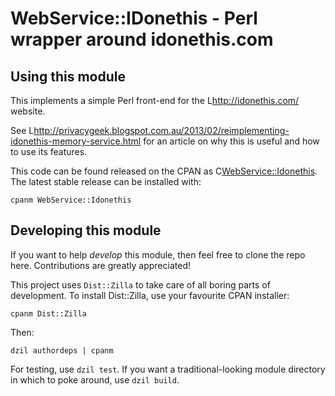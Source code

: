 # WebService::IDonethis - Perl wrapper around idonethis.com

## Using this module

This implements a simple Perl front-end for the L<http://idonethis.com/> website.

See L<http://privacygeek.blogspot.com.au/2013/02/reimplementing-idonethis-memory-service.html>
for an article on why this is useful and how to use its features.

This code can be found released on the CPAN as C<WebService::Idonethis>.
The latest stable release can be installed with:

    cpanm WebService::Idonethis

## Developing this module

If you want to help _develop_ this module, then feel free to clone the
repo here. Contributions are greatly appreciated!

This project uses `Dist::Zilla` to take care of all boring parts of
development. To install Dist::Zilla, use your favourite CPAN installer:

    cpanm Dist::Zilla

Then:

    dzil authordeps | cpanm

For testing, use `dzil test`. If you want a traditional-looking module
directory in which to poke around, use `dzil build`.

